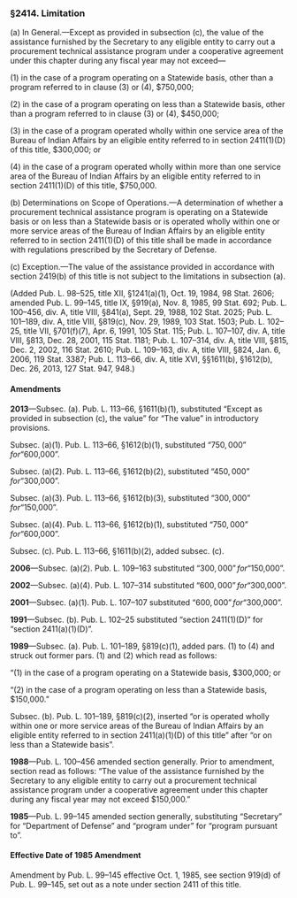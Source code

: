 ### §2414. Limitation ###

(a) In General.—Except as provided in subsection (c), the value of the assistance furnished by the Secretary to any eligible entity to carry out a procurement technical assistance program under a cooperative agreement under this chapter during any fiscal year may not exceed—

(1) in the case of a program operating on a Statewide basis, other than a program referred to in clause (3) or (4), $750,000;

(2) in the case of a program operating on less than a Statewide basis, other than a program referred to in clause (3) or (4), $450,000;

(3) in the case of a program operated wholly within one service area of the Bureau of Indian Affairs by an eligible entity referred to in section 2411(1)(D) of this title, $300,000; or

(4) in the case of a program operated wholly within more than one service area of the Bureau of Indian Affairs by an eligible entity referred to in section 2411(1)(D) of this title, $750,000.

(b) Determinations on Scope of Operations.—A determination of whether a procurement technical assistance program is operating on a Statewide basis or on less than a Statewide basis or is operated wholly within one or more service areas of the Bureau of Indian Affairs by an eligible entity referred to in section 2411(1)(D) of this title shall be made in accordance with regulations prescribed by the Secretary of Defense.

(c) Exception.—The value of the assistance provided in accordance with section 2419(b) of this title is not subject to the limitations in subsection (a).

(Added Pub. L. 98–525, title XII, §1241(a)(1), Oct. 19, 1984, 98 Stat. 2606; amended Pub. L. 99–145, title IX, §919(a), Nov. 8, 1985, 99 Stat. 692; Pub. L. 100–456, div. A, title VIII, §841(a), Sept. 29, 1988, 102 Stat. 2025; Pub. L. 101–189, div. A, title VIII, §819(c), Nov. 29, 1989, 103 Stat. 1503; Pub. L. 102–25, title VII, §701(f)(7), Apr. 6, 1991, 105 Stat. 115; Pub. L. 107–107, div. A, title VIII, §813, Dec. 28, 2001, 115 Stat. 1181; Pub. L. 107–314, div. A, title VIII, §815, Dec. 2, 2002, 116 Stat. 2610; Pub. L. 109–163, div. A, title VIII, §824, Jan. 6, 2006, 119 Stat. 3387; Pub. L. 113–66, div. A, title XVI, §§1611(b), §1612(b), Dec. 26, 2013, 127 Stat. 947, 948.)

#### Amendments ####

**2013**—Subsec. (a). Pub. L. 113–66, §1611(b)(1), substituted “Except as provided in subsection (c), the value” for “The value” in introductory provisions.

Subsec. (a)(1). Pub. L. 113–66, §1612(b)(1), substituted “$750,000” for “$600,000”.

Subsec. (a)(2). Pub. L. 113–66, §1612(b)(2), substituted “$450,000” for “$300,000”.

Subsec. (a)(3). Pub. L. 113–66, §1612(b)(3), substituted “$300,000” for “$150,000”.

Subsec. (a)(4). Pub. L. 113–66, §1612(b)(1), substituted “$750,000” for “$600,000”.

Subsec. (c). Pub. L. 113–66, §1611(b)(2), added subsec. (c).

**2006**—Subsec. (a)(2). Pub. L. 109–163 substituted “$300,000” for “$150,000”.

**2002**—Subsec. (a)(4). Pub. L. 107–314 substituted “$600,000” for “$300,000”.

**2001**—Subsec. (a)(1). Pub. L. 107–107 substituted “$600,000” for “$300,000”.

**1991**—Subsec. (b). Pub. L. 102–25 substituted “section 2411(1)(D)” for “section 2411(a)(1)(D)”.

**1989**—Subsec. (a). Pub. L. 101–189, §819(c)(1), added pars. (1) to (4) and struck out former pars. (1) and (2) which read as follows:

“(1) in the case of a program operating on a Statewide basis, $300,000; or

“(2) in the case of a program operating on less than a Statewide basis, $150,000.”

Subsec. (b). Pub. L. 101–189, §819(c)(2), inserted “or is operated wholly within one or more service areas of the Bureau of Indian Affairs by an eligible entity referred to in section 2411(a)(1)(D) of this title” after “or on less than a Statewide basis”.

**1988**—Pub. L. 100–456 amended section generally. Prior to amendment, section read as follows: “The value of the assistance furnished by the Secretary to any eligible entity to carry out a procurement technical assistance program under a cooperative agreement under this chapter during any fiscal year may not exceed $150,000.”

**1985**—Pub. L. 99–145 amended section generally, substituting “Secretary” for “Department of Defense” and “program under” for “program pursuant to”.

#### Effective Date of 1985 Amendment ####

Amendment by Pub. L. 99–145 effective Oct. 1, 1985, see section 919(d) of Pub. L. 99–145, set out as a note under section 2411 of this title.